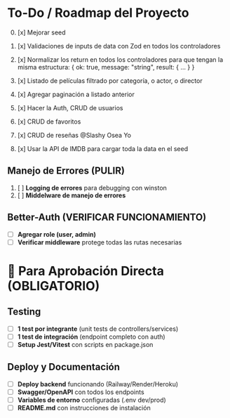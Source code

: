 # To-Do / Roadmap del Proyecto

0. [x] Mejorar seed

1. [x] Validaciones de inputs de data con Zod en todos los controladores

2. [x] Normalizar los return en todos los controladores para que tengan la misma estructura:
       { ok: true, message: "string", result: { ... } }

3. [x] Listado de películas filtrado por categoría, o actor, o director

4. [x] Agregar paginación a listado anterior

5. [x] Hacer la Auth, CRUD de usuarios

6. [x] CRUD de favoritos

7. [x] CRUD de reseñas @Slashy Osea Yo

8. [x] Usar la API de IMDB para cargar toda la data en el seed

## Manejo de Errores (PULIR)

1.  [ ] **Logging de errores** para debugging con winston
2.  [ ] **Middelware de manejo de errores**

## Better-Auth (VERIFICAR FUNCIONAMIENTO)

- [ ] **Agregar role (user, admin)**
- [ ] **Verificar middleware** protege todas las rutas necesarias

# 🎯 Para Aprobación Directa (OBLIGATORIO)

## Testing

- [ ] **1 test por integrante** (unit tests de controllers/services)
- [ ] **1 test de integración** (endpoint completo con auth)
- [ ] **Setup Jest/Vitest** con scripts en package.json

## Deploy y Documentación

- [ ] **Deploy backend** funcionando (Railway/Render/Heroku)
- [ ] **Swagger/OpenAPI** con todos los endpoints
- [ ] **Variables de entorno** configuradas (.env dev/prod)
- [ ] **README.md** con instrucciones de instalación
